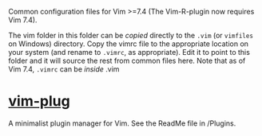 Common configuration files for Vim >=7.4
(The Vim-R-plugin now requires Vim 7.4).

The vim folder in this folder can be *copied* directly to the `.vim` (or `vimfiles` on Windows) directory.
Copy the vimrc file to the appropriate location on your system (and rename to `.vimrc`, as appropriate). Edit it to point to this folder and it will source the rest from common files here.
Note that as of Vim 7.4, `.vimrc` can be *inside* .vim

# [vim-plug]

[vim-plug]: https://github.com/junegunn/vim-plug

A minimalist plugin manager for Vim. See the ReadMe file in /Plugins.
